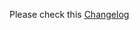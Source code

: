 Please check this [Changelog](https://github.com/linuxserver/docker-heimdall/releases/tag/v2.6.2-ls287)